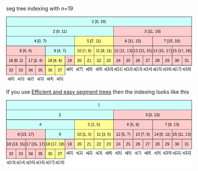 seg tree indexing with n=19

![](lazy_seg_tree.png)

If you use [Efficient and easy segment trees](https://codeforces.com/blog/entry/18051) then the indexing looks like this

![](seg_tree.png)
